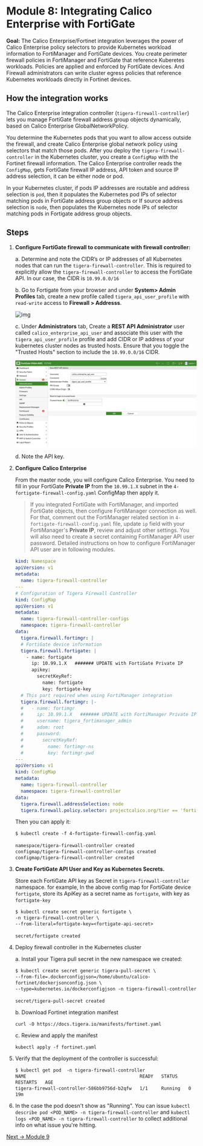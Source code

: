 # Module 8: Integrating Calico Enterprise with FortiGate

**Goal:**  The Calico Enterprise/Fortinet integration leverages the power of Calico Enterprise policy selectors to provide Kubernetes workload information to FortiManager and FortiGate devices. You create perimeter firewall policies in FortiManager and FortiGate that reference Kuberetes workloads. Policies are applied and enforced by FortiGate devices. And Firewall administrators can write cluster egress policies that reference Kubernetes workloads directly in Fortinet devices.

## How the integration works

The Calico Enterprise integration controller (`tigera-firewall-controller`) lets you manage FortiGate firewall address group objects dynamically, based on Calico Enterprise GlobalNetworkPolicy.

You determine the Kubernetes pods that you want to allow access outside the firewall, and create Calico Enterprise global network policy using selectors that match those pods. After you deploy the `tigera-firewall-controller` in the Kubernetes cluster, you create a `ConfigMap` with the Fortinet firewall information. The Calico Enterprise controller reads the `ConfigMap`, gets FortiGate firewall IP address, API token and source IP address selection, it can be either node or pod.

In your Kubernetes cluster, if pods IP addresses are routable and address selection is `pod`, then it populates the Kubernetes pod IPs of selector matching pods in FortiGate address group objects or
If source address selection is `node`, then populates the Kubernetes node IPs of selector matching pods in Fortigate address group objects.

## Steps

1. **Configure FortiGate firewall to communicate with firewall controller:**

    a. Determine and note the CIDR’s or IP addresses of all Kubernetes nodes that can run the `tigera-firewall-controller`. This is required to explicitly allow the `tigera-firewall-controller` to access the FortiGate API. In our case, the CIDR is `10.99.0.0/16`

    b. Go to Fortigate from your browser and under **System> Admin Profiles**  tab, create a new profile called `tigera_api_user_profile` with `read-write` access to **Firewall > Addresss**.

      ![img](../img/fortigate-profile.png)

    c. Under **Administrators** tab,  Create a **REST API Administrator** user called `calico_enterprise_api_user` and associate this user with the `tigera_api_user_profile` profile and add CIDR or IP address of your kubernetes cluster nodes as trusted hosts. Ensure that you toggle the "Trusted Hosts" section to include the `10.99.0.0/16` CIDR.

    ![img](../img/fortigate-user.png)

    d. Note the API key.

2. **Configure Calico Enterprise**

    From the master node, you will configure Calico Enterprise. You need to fill in your FortiGate **Private IP** from the `10.99.1.X` subnet in the `4-fortigate-firewall-config.yaml` ConfigMap then apply it.

    >If you integrated FortiGate with FortiManager, and imported FortiGate objects, then configure FortiManager connection as well. For that, comment out the FortiManager related section in `4-fortigate-firewall-config.yaml` file, update `ip` field with your FortiManager's **Private IP**, review and adjust other settings. You will also need to create a secret containing FortiManager API user password. Detailed instructions on how to configure FortiManager API user are in following modules.

    ```yaml
    kind: Namespace
    apiVersion: v1
    metadata:
      name: tigera-firewall-controller
    ---
    # Configuration of Tigera Firewall Controller
    kind: ConfigMap
    apiVersion: v1
    metadata:
      name: tigera-firewall-controller-configs
      namespace: tigera-firewall-controller
    data:
      tigera.firewall.fortimgr: |
      # FortiGate device information
      tigera.firewall.fortigate: |
        - name: fortigate
          ip: 10.99.1.X   ####### UPDATE with FortiGate Private IP
          apikey:
            secretKeyRef:
              name: fortigate
              key: fortigate-key
      # This part required when using FortiManager integration
      tigera.firewall.fortimgr: |-
      #   - name: fortimgr
      #     ip: 10.99.1.X   ####### UPDATE with FortiManager Private IP
      #     username: tigera_fortimanager_admin
      #     adom: root
      #     password:
      #       secretKeyRef:
      #         name: fortimgr-ns
      #         key: fortimgr-pwd
    ---
    apiVersion: v1
    kind: ConfigMap
    metadata:
      name: tigera-firewall-controller
      namespace: tigera-firewall-controller
    data:
      tigera.firewall.addressSelection: node
      tigera.firewall.policy.selector: projectcalico.org/tier == 'fortigate'
    ```

    Then you can apply it:

    ```
    $ kubectl create -f 4-fortigate-firewall-config.yaml

    namespace/tigera-firewall-controller created
    configmap/tigera-firewall-controller-configs created
    configmap/tigera-firewall-controller created
    ```

3. **Create FortiGate API User and Key as Kubernetes Secrets.**

    Store each FortiGate API key as Secret in `tigera-firewall-controller` namespace.
    for example, In the above config map for FortiGate device `fortigate`, store its ApiKey as a secret name as `fortigate`, with key as `fortigate-key`

    ```
    $ kubectl create secret generic fortigate \
    -n tigera-firewall-controller \
    --from-literal=fortigate-key=<fortigate-api-secret>

    secret/fortigate created
    ```

4. Deploy firewall controller in the Kubernetes cluster

    a. Install your Tigera pull secret in the new namespace we created:

    ```
    $ kubectl create secret generic tigera-pull-secret \
    --from-file=.dockerconfigjson=/home/ubuntu/calico-fortinet/dockerjsonconfig.json \
    --type=kubernetes.io/dockerconfigjson -n tigera-firewall-controller

    secret/tigera-pull-secret created
    ```

    b. Download Fortinet integration manifest

    ```
    curl -O https://docs.tigera.io/manifests/fortinet.yaml
    ```

    c. Review and apply the manifest

    ```
    kubectl apply -f fortinet.yaml
    ```

5. Verify that the deployment of the controller is successful:

    ```
    $ kubectl get pod  -n tigera-firewall-controller
    NAME                                          READY   STATUS    RESTARTS   AGE
    tigera-firewall-controller-586bb9756d-b2qfw   1/1     Running   0          19m
    ```

6. In the case the pod doesn't show as "Running". You can issue `kubectl describe pod <POD_NAME> -n tigera-firewall-controller` and `kubectl logs <POD_NAME> -n tigera-firewall-controller` to collect additional info on what issue you're hitting.

[Next -> Module 9](../modules/deploy-app-0.md)
